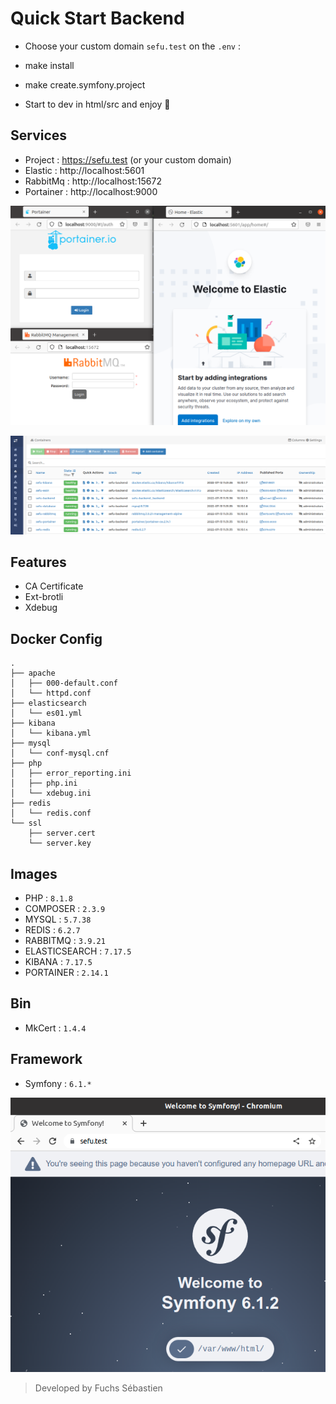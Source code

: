 # Quick Start Backend

- Choose your custom domain `sefu.test` on the `.env` :
- make install
- make create.symfony.project

- Start to dev in html/src and enjoy :zany_face:

## Services

- Project : https://sefu.test (or your custom domain)
- Elastic : http://localhost:5601
- RabbitMq : http://localhost:15672
- Portainer : http://localhost:9000

![services](./.docker/assets/services.png)

![services](./.docker/assets/containers.png)

## Features

- CA Certificate
- Ext-brotli
- Xdebug

## Docker Config

```shell
.
├── apache
│   ├── 000-default.conf
│   └── httpd.conf
├── elasticsearch
│   └── es01.yml
├── kibana
│   └── kibana.yml
├── mysql
│   └── conf-mysql.cnf
├── php
│   ├── error_reporting.ini
│   ├── php.ini
│   └── xdebug.ini
├── redis
│   └── redis.conf
└── ssl
    ├── server.cert
    └── server.key

```

## Images

- PHP : `8.1.8`
- COMPOSER : `2.3.9`
- MYSQL : `5.7.38`
- REDIS : `6.2.7`
- RABBITMQ : `3.9.21`
- ELASTICSEARCH : `7.17.5`
- KIBANA : `7.17.5`
- PORTAINER : `2.14.1`

## Bin

- MkCert : `1.4.4`

## Framework

- Symfony : `6.1.*`

![services](./.docker/assets/symfony-sample.png)

> Developed by Fuchs Sébastien